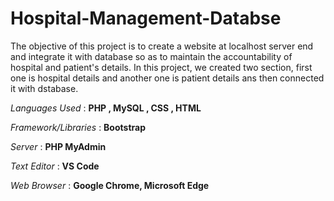 # Hospital-Management-Databse

The objective of this project is to create a website at localhost server end and integrate it with database so as to maintain the accountability of hospital and patient's details.
In this project, we created two section, first one is hospital details and another one is patient details ans then connected it with dstabase.

*Languages Used* :  **PHP , MySQL , CSS , HTML**

*Framework/Libraries* : **Bootstrap**

*Server* : **PHP MyAdmin**

*Text Editor* : **VS Code**

*Web Browser* : **Google Chrome, Microsoft Edge**

